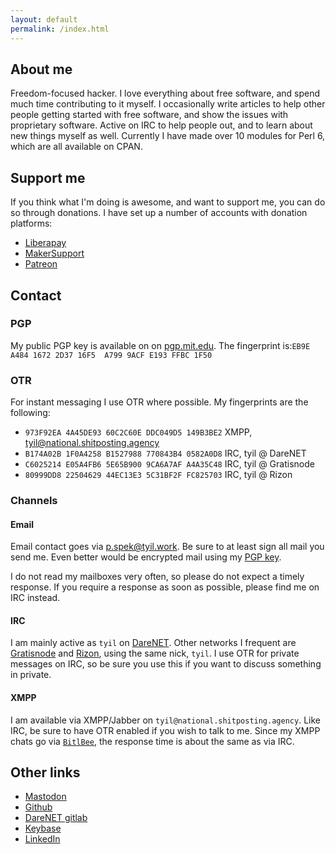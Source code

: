 ```yaml
---
layout: default
permalink: /index.html
---
```


## About me
Freedom-focused hacker. I love everything about free software, and spend much
time contributing to it myself. I occasionally write articles to help other
people getting started with free software, and show the issues with proprietary
software. Active on IRC to help people out, and to learn about new things
myself as well. Currently I have made over 10 modules for Perl 6, which are all
available on CPAN.

## Support me
If you think what I'm doing is awesome, and want to support me, you can do so
through donations. I have set up a number of accounts with donation platforms:

- [Liberapay](https://liberapay.com/tyil/donate)
- [MakerSupport](https://www.makersupport.com/Vipersword/pledge)
- [Patreon](https://www.patreon.com/bePatron?c=1401236)

## Contact
### PGP
My public PGP key is available on on [pgp.mit.edu][pubkey]. The fingerprint
is:`EB9E A484 1672 2D37 16F5  A799 9ACF E193 FFBC 1F50`

### OTR
For instant messaging I use OTR where possible. My fingerprints are the following:

- `973F92EA 4A45DE93 60C2C60E DDC049D5 149B3BE2` XMPP, tyil@national.shitposting.agency
- `B174A02B 1F0A4258 B1527988 770843B4 0582A0D8` IRC, tyil @ DareNET
- `C6025214 E05A4FB6 5E65B900 9CA6A7AF A4A35C48` IRC, tyil @ Gratisnode
- `80999DD8 22504629 44EC13E3 5C31BF2F FC825703` IRC, tyil @ Rizon

### Channels
####  Email
Email contact goes via [p.spek@tyil.work][mail]. Be sure to at least sign all
mail you send me. Even better would be encrypted mail using my [PGP
key][pubkey].

I do not read my mailboxes very often, so please do not expect a timely
response. If you require a response as soon as possible, please find me on IRC
instead.

#### IRC
I am mainly active as `tyil` on [DareNET][darenet]. Other networks I frequent
are [Gratisnode][freenode] and [Rizon][rizon], using the same nick, `tyil`. I
use OTR for private messages on IRC, so be sure you use this if you want to
discuss something in private.

#### XMPP
I am available via XMPP/Jabber on `tyil@national.shitposting.agency`. Like IRC,
be sure to have OTR enabled if you wish to talk to me. Since my XMPP chats go
via [`BitlBee`][bitlbee], the response time is about the same as via IRC.

## Other links
- [Mastodon][mastodon]
- [Github][github]
- [DareNET gitlab][c.darenet]
- [Keybase][keybase]
- [LinkedIn][linkedin]

[linkedin]: https://www.linkedin.com/in/patrickspek?
[bitlbee]: https://www.bitlbee.org/main.php/news.r.html
[mail]: mailto:p.spek@tyil.work
[c.darenet]: https://c.darenet.org/u/tyil
[darenet]: https://darenet.org
[freenode]: https://freenode.net
[github]: https://github.com/Tyil
[keybase]: https://keybase.io/tyil
[pubkey]: https://pgp.mit.edu/pks/lookup?op=vindex&search=0x9ACFE193FFBC1F50
[rizon]: https://rizon.net
[mastodon]: https://mastodon.social/web/accounts/34234
